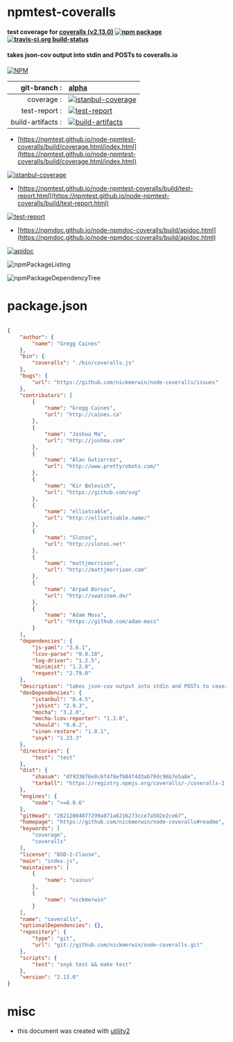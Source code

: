 # npmtest-coveralls

#### test coverage for  [coveralls (v2.13.0)](https://github.com/nickmerwin/node-coveralls#readme)  [![npm package](https://img.shields.io/npm/v/npmtest-coveralls.svg?style=flat-square)](https://www.npmjs.org/package/npmtest-coveralls) [![travis-ci.org build-status](https://api.travis-ci.org/npmtest/node-npmtest-coveralls.svg)](https://travis-ci.org/npmtest/node-npmtest-coveralls)

#### takes json-cov output into stdin and POSTs to coveralls.io

[![NPM](https://nodei.co/npm/coveralls.png?downloads=true&downloadRank=true&stars=true)](https://www.npmjs.com/package/coveralls)

| git-branch : | [alpha](https://github.com/npmtest/node-npmtest-coveralls/tree/alpha)|
|--:|:--|
| coverage : | [![istanbul-coverage](https://npmtest.github.io/node-npmtest-coveralls/build/coverage.badge.svg)](https://npmtest.github.io/node-npmtest-coveralls/build/coverage.html/index.html)|
| test-report : | [![test-report](https://npmtest.github.io/node-npmtest-coveralls/build/test-report.badge.svg)](https://npmtest.github.io/node-npmtest-coveralls/build/test-report.html)|
| build-artifacts : | [![build-artifacts](https://npmtest.github.io/node-npmtest-coveralls/glyphicons_144_folder_open.png)](https://github.com/npmtest/node-npmtest-coveralls/tree/gh-pages/build)|

- [https://npmtest.github.io/node-npmtest-coveralls/build/coverage.html/index.html](https://npmtest.github.io/node-npmtest-coveralls/build/coverage.html/index.html)

[![istanbul-coverage](https://npmtest.github.io/node-npmtest-coveralls/build/screenCapture.buildCi.browser.%252Ftmp%252Fbuild%252Fcoverage.lib.html.png)](https://npmtest.github.io/node-npmtest-coveralls/build/coverage.html/index.html)

- [https://npmtest.github.io/node-npmtest-coveralls/build/test-report.html](https://npmtest.github.io/node-npmtest-coveralls/build/test-report.html)

[![test-report](https://npmtest.github.io/node-npmtest-coveralls/build/screenCapture.buildCi.browser.%252Ftmp%252Fbuild%252Ftest-report.html.png)](https://npmtest.github.io/node-npmtest-coveralls/build/test-report.html)

- [https://npmdoc.github.io/node-npmdoc-coveralls/build/apidoc.html](https://npmdoc.github.io/node-npmdoc-coveralls/build/apidoc.html)

[![apidoc](https://npmdoc.github.io/node-npmdoc-coveralls/build/screenCapture.buildCi.browser.%252Ftmp%252Fbuild%252Fapidoc.html.png)](https://npmdoc.github.io/node-npmdoc-coveralls/build/apidoc.html)

![npmPackageListing](https://npmtest.github.io/node-npmtest-coveralls/build/screenCapture.npmPackageListing.svg)

![npmPackageDependencyTree](https://npmtest.github.io/node-npmtest-coveralls/build/screenCapture.npmPackageDependencyTree.svg)



# package.json

```json

{
    "author": {
        "name": "Gregg Caines"
    },
    "bin": {
        "coveralls": "./bin/coveralls.js"
    },
    "bugs": {
        "url": "https://github.com/nickmerwin/node-coveralls/issues"
    },
    "contributors": [
        {
            "name": "Gregg Caines",
            "url": "http://caines.ca"
        },
        {
            "name": "Joshua Ma",
            "url": "http://joshma.com"
        },
        {
            "name": "Alan Gutierrez",
            "url": "http://www.prettyrobots.com/"
        },
        {
            "name": "Kir Belevich",
            "url": "https://github.com/svg"
        },
        {
            "name": "elliotcable",
            "url": "http://elliottcable.name/"
        },
        {
            "name": "Slotos",
            "url": "http://slotos.net"
        },
        {
            "name": "mattjmorrison",
            "url": "http://mattjmorrison.com"
        },
        {
            "name": "Arpad Borsos",
            "url": "http://swatinem.de/"
        },
        {
            "name": "Adam Moss",
            "url": "https://github.com/adam-moss"
        }
    ],
    "dependencies": {
        "js-yaml": "3.6.1",
        "lcov-parse": "0.0.10",
        "log-driver": "1.2.5",
        "minimist": "1.2.0",
        "request": "2.79.0"
    },
    "description": "takes json-cov output into stdin and POSTs to coveralls.io",
    "devDependencies": {
        "istanbul": "0.4.5",
        "jshint": "2.9.3",
        "mocha": "3.2.0",
        "mocha-lcov-reporter": "1.2.0",
        "should": "9.0.2",
        "sinon-restore": "1.0.1",
        "snyk": "1.23.3"
    },
    "directories": {
        "test": "test"
    },
    "dist": {
        "shasum": "df933876e8c6f478efb04f4d3ab70dc96b7e5a8e",
        "tarball": "https://registry.npmjs.org/coveralls/-/coveralls-2.13.0.tgz"
    },
    "engines": {
        "node": ">=0.8.6"
    },
    "gitHead": "28212004077299a871a6216273cce7a502e2ce67",
    "homepage": "https://github.com/nickmerwin/node-coveralls#readme",
    "keywords": [
        "coverage",
        "coveralls"
    ],
    "license": "BSD-2-Clause",
    "main": "index.js",
    "maintainers": [
        {
            "name": "cainus"
        },
        {
            "name": "nickmerwin"
        }
    ],
    "name": "coveralls",
    "optionalDependencies": {},
    "repository": {
        "type": "git",
        "url": "git://github.com/nickmerwin/node-coveralls.git"
    },
    "scripts": {
        "test": "snyk test && make test"
    },
    "version": "2.13.0"
}
```



# misc
- this document was created with [utility2](https://github.com/kaizhu256/node-utility2)
